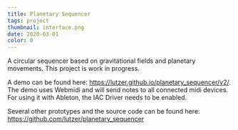 ```yaml
---
title: Planetary Sequencer
tags: project
thumbnail: interface.png
date: 2020-03-01
color: 0
---
```


A circular sequencer based on gravitational fields and planetary movements.
This project is work in progress.

<span class="more"></span>

A demo can be found here: https://lutzer.github.io/planetary_sequencer/v2/. The demo uses Webmidi and will send notes to all connected midi devices. For using it with Ableton, the IAC Driver needs to be enabled.

Several other prototypes and the source code can be found here: https://github.com/lutzer/planetary_sequencer